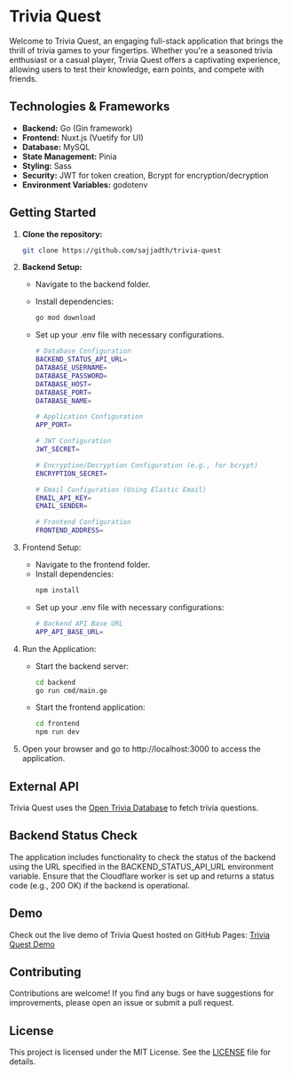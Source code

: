 # Trivia Quest

Welcome to Trivia Quest, an engaging full-stack application that brings the thrill of trivia games to your fingertips. Whether you're a seasoned trivia enthusiast or a casual player, Trivia Quest offers a captivating experience, allowing users to test their knowledge, earn points, and compete with friends.

## Technologies & Frameworks

- **Backend:** Go (Gin framework)
- **Frontend:** Nuxt.js (Vuetify for UI)
- **Database:** MySQL
- **State Management:** Pinia
- **Styling:** Sass
- **Security:** JWT for token creation, Bcrypt for encryption/decryption
- **Environment Variables:** godotenv

## Getting Started

1. **Clone the repository:**

   ```bash
   git clone https://github.com/sajjadth/trivia-quest
   ```

2. **Backend Setup:**

   - Navigate to the backend folder.
   - Install dependencies:
     ```bash
     go mod download
     ```
   - Set up your .env file with necessary configurations.

     ```bash
     # Database Configuration
     BACKEND_STATUS_API_URL=
     DATABASE_USERNAME=
     DATABASE_PASSWORD=
     DATABASE_HOST=
     DATABASE_PORT=
     DATABASE_NAME=

     # Application Configuration
     APP_PORT=

     # JWT Configuration
     JWT_SECRET=

     # Encryption/Decryption Configuration (e.g., for bcrypt)
     ENCRYPTION_SECRET=

     # Email Configuration (Using Elastic Email)
     EMAIL_API_KEY=
     EMAIL_SENDER=

     # Frontend Configuration
     FRONTEND_ADDRESS=
     ```

3. Frontend Setup:
   - Navigate to the frontend folder.
   - Install dependencies:
     ```bash
     npm install
     ```
   - Set up your .env file with necessary configurations:
     ```bash
     # Backend API Base URL
     APP_API_BASE_URL=
     ```
4. Run the Application:
   - Start the backend server:
     ```bash
     cd backend
     go run cmd/main.go
     ```
   - Start the frontend application:
     ```bash
     cd frontend
     npm run dev
     ```
5. Open your browser and go to http://localhost:3000 to access the application.

## External API

Trivia Quest uses the [Open Trivia Database](https://opentdb.com/) to fetch trivia questions.

## Backend Status Check
The application includes functionality to check the status of the backend using the URL specified in the BACKEND_STATUS_API_URL environment variable. Ensure that the Cloudflare worker is set up and returns a status code (e.g., 200 OK) if the backend is operational.

## Demo
Check out the live demo of Trivia Quest hosted on GitHub Pages: [Trivia Quest Demo](https://sajjadth.github.io/trivia-quest/)


## Contributing

Contributions are welcome! If you find any bugs or have suggestions for improvements, please open an issue or submit a pull request.

## License

This project is licensed under the MIT License. See the [LICENSE](LICENSE) file for details.
